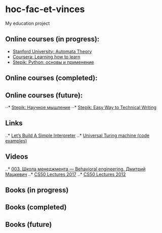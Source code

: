 # hoc-fac-et-vinces
My education project

## Online courses (in progress):
* [Stanford University: Automata Theory](https://lagunita.stanford.edu/courses/course-v1:ComputerScience+Automata+Fall2016/info)
* [Coursera: Learning how to learn](https://www.coursera.org/learn/learning-how-to-learn/home)
* [Stepik: Python: основы и применение](https://stepik.org/course/512/)

## Online courses (completed):


## Online courses (future):
⋅⋅* [Stepik: Научное мышление](https://stepik.org/course/578/)
⋅⋅* [Stepik: Easy Way to Technical Writing](https://stepik.org/course/684)

## Links
..* [Let’s Build A Simple Interpreter](https://ruslanspivak.com)
..* [Universal Turing machine (code examples)](https://rosettacode.org/wiki/Universal_Turing_machine)

## Videos
..* [003. Школа менеджмента — Behavioral engineering. Дмитрий Мацкевич](https://www.youtube.com/watch?v=70hcbjyJZ-Q)
..* [CS50 Lectures 2017](https://www.youtube.com/playlist?list=PLhQjrBD2T3828ZVcVzEIhsHVgjANGZveu)
..* [CS50 Lectures 2012](https://www.youtube.com/playlist?list=PL2SOU6wwxB0s5l_sHT1f-7NyTBIw33EEJ)

## Books (in progress)

## Books (completed)

## Books (future)

